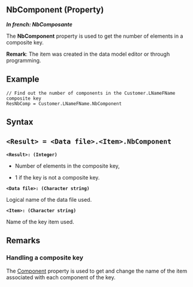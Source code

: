 


## NbComponent (Property)

***In french: NbComposante***
	



<a name="XUse"></a>
<a name="Use"></a>
<a name="description"></a>
The **NbComponent** property is used to get the number of elements in a composite key.

**Remark**: The item was created in the data model editor or through programming.


<a name="Example1"></a>
<a name="sample_code"></a>

## Example


```wl
// Find out the number of components in the Customer.LNameFName composite key
ResNbComp = Customer.LNameFName.NbComponent
```

<a name="XSYNTAX"></a>
<a name="SYNTAX1"></a>

## Syntax

`<Result> = <Data file>.<Item>.NbComponent`
---

**`<Result>: (Integer)`**



- Number of elements in the composite key, 

- 1 if the key is not a composite key.




**`<Data file>: (Character string)`**

Logical name of the data file used.

**`<Item>: (Character string)`**

Name of the key item used.  



<a name="NOTE0"></a>
<a name="NOTE0_1"></a>

## Remarks


### Handling a composite key
<a name="handling_composite_key_ELTPARAGRAPHE000052"></a>

The [Component](../Proprietes/2512020.md) property is used to get and change the name of the item associated with each component of the key.


